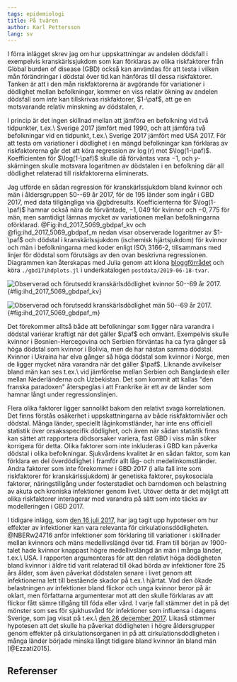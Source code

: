 ```yaml
---
tags: epidemiologi
title: På tvären
author: Karl Pettersson
lang: sv
---
```


I förra inlägget skrev jag om hur uppskattningar av andelen dödsfall i
exempelvis kranskärlssjukdom som kan förklaras av olika riskfaktorer
från Global burden of disease (GBD) också kan användas för att testa i
vilken mån förändringar i dödstal över tid kan hänföras till dessa
riskfaktorer. Tanken är att i den mån riskfaktorerna är avgörande för
variationer i dödlighet mellan befolkningar, kommer en viss relativ
ökning av andelen dödsfall som *inte* kan tillskrivas riskfaktorer,
$1-\paf$, att ge en motsvarande relativ minskning av dödstalen, $r$.

I princip är det ingen skillnad mellan att jämföra en befolkning
vid två tidpunkter, t.ex.\ Sverige 2017 jämfört med 1990, och att
jämföra två befolkningar vid en tidpunkt, t.ex.\ Sverige 2017
jämfört med USA 2017. För att testa om variationer i dödlighet i
en mängd befolkningar kan förklaras av riskfaktorerna går det att
köra regression av $\log(r)$ mot $\log(1-\paf)$. Koefficienten för
$\log(1-\paf)$ skulle då förväntas vara $-1$, och $y$-skärningen
skulle motsvara logaritmen av dödstalen i en befolkning där all
dödlighet relaterad till riskfaktorerna eliminerats.

Jag utförde en sådan regression för kranskärlssjukdom bland kvinnor
och män i åldersgruppen 50--69 år 2017, för de 195 länder som ingår i
GBD 2017, med data tillgängliga via @gbdresults. Koefficienterna för
$\log(1-\paf)$ hamnar också nära de förväntade, $-1{,}049$ för kvinnor
och $-0{,}775$ för män, men samtidigt lämnas mycket av variationen mellan
befolkningarna oförklarad. @Fig:ihd_2017_5069_gbdpaf_kv och
@fig:ihd_2017_5069_gbdpaf_m nedan visar observerade logaritmer av $1-\paf$
och dödstal i kranskärlssjukdom (ischemisk hjärtsjukdom) för
kvinnor och män i befolkningarna med koder enligt ISO\ 3166-2,
tillsammans med linjer för dödstal som förutsägs av den ovan beskrivna
regressionen. Diagrammen kan återskapas med Julia genom att klona
[bloggförrådet](https://github.com/klpn/static-dust.git) och köra
`./gbd17ihdplots.jl` i underkatalogen `postdata/2019-06-18-tvar`.

![Observerad och förutsedd kranskärlsdödlighet kvinnor 50--69 år 2017.](../images/ihd_2017_5069_gbdpaf_kv.svg){#fig:ihd_2017_5069_gbdpaf_kv}

![Observerad och förutsedd kranskärlsdödlighet män 50--69 år 2017.](../images/ihd_2017_5069_gbdpaf_m.svg){#fig:ihd_2017_5069_gbdpaf_m}

Det förekommer alltså både att befolkningar som ligger nära varandra i
dödstal varierar kraftigt när det gäller $\paf$ och omvänt.
Exempelvis skulle kvinnor i Bosnien-Hercegovina och Serbien förväntas
ha ca fyra gånger så höga dödstal som kvinnor i Bolivia, men de har
nästan samma dödstal. Kvinnor i Ukraina har elva gånger så höga dödstal
som kvinnor i Norge, men de ligger mycket nära varandra när det gäller
$\paf$. Liknande avvikelser bland män kan ses t.ex.\ vid jämförelse mellan
Serbien och Bangladesh eller mellan Nederländerna och Uzbekistan. Det som
kommit att kallas "den franska paradoxen" återspeglas i att Frankrike är
ett av de länder som hamnar långt under regressionslinjen.

Flera olika faktorer ligger sannolikt bakom den relativt svaga korrelationen.
Det finns förstås osäkerhet i uppskattningarna av både riskfaktornivåer
och dödstal. Många länder, speciellt låginkomstländer, har inte ens officiell
statistik över orsaksspecifik dödlighet, och även när sådan statistik finns
kan sättet att rapportera dödsorsaker variera, fast GBD i viss mån söker
korrigera för detta. Olika faktorer som inte inkluderas i GBD kan påverka
dödstal i olika befolkningar. Sjukvårdens kvalitet är en sådan faktor,
som kan förklara en del överdödlighet i framför allt låg- och
medelinkomstländer. Andra faktorer som inte förekommer i GBD 2017 (i alla fall
inte som riskfaktorer för kranskärlssjukdom) är genetiska faktorer,
psykosociala faktorer, näringstillgång under fosterstadiet och barndomen
och belastning av akuta och kroniska infektioner genom livet.
Utöver detta är det möjligt att olika riskfaktorer interagerar
med varandra på sätt som inte täcks av modelleringen i GBD 2017.

I tidigare inlägg, som [den 16 juli 2017](2017-07-16-paj.html), har
jag tagit upp hypoteser om hur effekter av infektioner kan vara
relevanta för cirkulationsdödligheten. @NBERw24716 anför infektioner
som förklaring till variationer i skillnader mellan kvinnors och mäns
medellivslängd över tid. Fram till början av 1900-talet hade kvinnor
knappast högre medellivslängd än män i många länder, t.ex.\ USA. I
rapporten argumenteras för att den relativt höga dödligheten bland
kvinnor i äldre tid varit relaterad till ökad börda av infektioner
före 25 års ålder, som även påverkat dödstalen senare i livet
genom att infektionerna lett till bestående skador på
t.ex.\ hjärtat. Vad den ökade belastningen av infektioner bland flickor och
unga kvinnor beror på är oklart, men författarna argumenterar mot att
den skulle förklaras av att flickor fått sämre tillgång till föda
eller vård. I varje fall stämmer det in på det mönster som ses för
sjukhusvård för infektioner som influensa i dagens Sverige, som jag
visat på t.ex.\ [den 26 december 2017](2017-12-26-boost.html).
Likaså stämmer hypotesen att det skulle ha påverkat dödligheten i
högre åldersgrupper genom effekter på cirkulationsorganen in på att
cirkulationsdödligheten i många länder började minska långt tidigare
bland kvinnor än bland män [@Ezzati2015].

## Referenser
